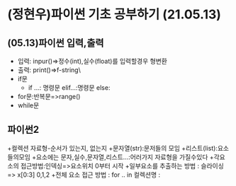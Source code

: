 # (정현우)파이썬 기초 공부하기 (21.05.13)
## (05.13)파이썬 입력,출력
+ 입력: inpur()=>정수(int),실수(float)를 입력할경우 형변환
+ 출력: print()=>f-string\
+ if문
  + if ...: 명령문 elif...:명령문 else:
+ for문:반복문=>range()
+ while문
## 파이썬2
+컬렉션 자료형-순서가 있는지, 없는지
+문자열(str):문저들의 모임
+리스트(list):요소들의모임
   +요소에는 문자,실수,문자열,리스트...:어러가지 자료형을 가질수있다
+각요소의 접근방법:인덱싱=>요소위치 0부터 시작
+일부요소를 추출하는 방법 : 슬라이싱 => x[0:3] 0,1,2
+전체 요소 접근 방법 : for .. in 컬렉션명 :
